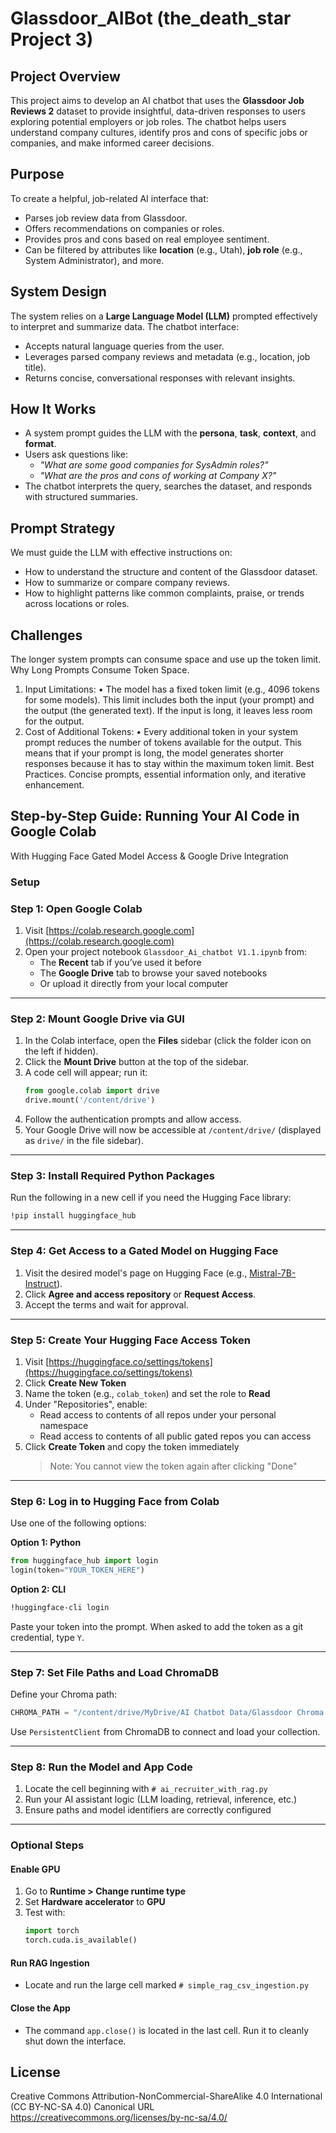 # Glassdoor_AIBot (the_death_star Project 3)

## Project Overview

This project aims to develop an  AI chatbot that uses the **Glassdoor Job Reviews 2** dataset to provide insightful, data-driven responses to users exploring potential employers or job roles. The chatbot helps users understand company cultures, identify pros and cons of specific jobs or companies, and make informed career decisions.

## Purpose

To create a helpful, job-related AI interface that:
- Parses job review data from Glassdoor.
- Offers recommendations on companies or roles.
- Provides pros and cons based on real employee sentiment.
- Can be filtered by attributes like **location** (e.g., Utah), **job role** (e.g., System Administrator), and more.

## System Design

The system relies on a **Large Language Model (LLM)** prompted effectively to interpret and summarize data. The chatbot interface:
- Accepts natural language queries from the user.
- Leverages parsed company reviews and metadata (e.g., location, job title).
- Returns concise, conversational responses with relevant insights.

## How It Works

- A system prompt guides the LLM with the **persona**, **task**, **context**, and **format**.
- Users ask questions like:
  - *"What are some good companies for SysAdmin roles?"*
  - *"What are the pros and cons of working at Company X?"*
- The chatbot interprets the query, searches the dataset, and responds with structured summaries.

## Prompt Strategy

We must guide the LLM with effective instructions on:
- How to understand the structure and content of the Glassdoor dataset.
- How to summarize or compare company reviews.
- How to highlight patterns like common complaints, praise, or trends across locations or roles.

## Challenges 

The longer system prompts can consume space and use up the token limit. Why Long Prompts Consume Token Space.
1. Input Limitations:
  • The model has a fixed token limit (e.g., 4096 tokens for some models). This limit includes both the input (your prompt) and the output (the generated text). If the input is long, it leaves less room for the output.
2. Cost of Additional Tokens:
  • Every additional token in your system prompt reduces the number of tokens available for the output. This means that if your prompt is long, the model generates shorter responses because it has to stay within the maximum token limit.
Best Practices.
Concise prompts, essential information only, and iterative enhancement.

## Step-by-Step Guide: Running Your AI Code in Google Colab  
With Hugging Face Gated Model Access & Google Drive Integration

### Setup

### Step 1: Open Google Colab

1. Visit [https://colab.research.google.com](https://colab.research.google.com)
2. Open your project notebook `Glassdoor_Ai_chatbot V1.1.ipynb` from:
   - The **Recent** tab if you’ve used it before
   - The **Google Drive** tab to browse your saved notebooks
   - Or upload it directly from your local computer

---

### Step 2: Mount Google Drive via GUI

1. In the Colab interface, open the **Files** sidebar (click the folder icon on the left if hidden).
2. Click the **Mount Drive** button at the top of the sidebar.
3. A code cell will appear; run it:
   ```python
   from google.colab import drive
   drive.mount('/content/drive')
   ```
4. Follow the authentication prompts and allow access.
5. Your Google Drive will now be accessible at `/content/drive/` (displayed as `drive/` in the file sidebar).

---

### Step 3: Install Required Python Packages

Run the following in a new cell if you need the Hugging Face library:

```bash
!pip install huggingface_hub
```

---

### Step 4: Get Access to a Gated Model on Hugging Face

1. Visit the desired model's page on Hugging Face (e.g., [Mistral-7B-Instruct](https://huggingface.co/mistralai/Mistral-7B-Instruct-v0.2)).
2. Click **Agree and access repository** or **Request Access**.
3. Accept the terms and wait for approval.

---

### Step 5: Create Your Hugging Face Access Token

1. Visit [https://huggingface.co/settings/tokens](https://huggingface.co/settings/tokens)
2. Click **Create New Token**
3. Name the token (e.g., `colab_token`) and set the role to **Read**
4. Under "Repositories", enable:
   - Read access to contents of all repos under your personal namespace
   - Read access to contents of all public gated repos you can access
5. Click **Create Token** and copy the token immediately  
   > Note: You cannot view the token again after clicking "Done"

---

### Step 6: Log in to Hugging Face from Colab

Use one of the following options:

**Option 1: Python**
```python
from huggingface_hub import login
login(token="YOUR_TOKEN_HERE")
```

**Option 2: CLI**
```bash
!huggingface-cli login
```
Paste your token into the prompt. When asked to add the token as a git credential, type `Y`.

---

### Step 7: Set File Paths and Load ChromaDB

Define your Chroma path:

```python
CHROMA_PATH = "/content/drive/MyDrive/AI Chatbot Data/Glassdoor Chroma Store/chroma.sqlite3"
```

Use `PersistentClient` from ChromaDB to connect and load your collection.

---

### Step 8: Run the Model and App Code

1. Locate the cell beginning with `# ai_recruiter_with_rag.py`
2. Run your AI assistant logic (LLM loading, retrieval, inference, etc.)
3. Ensure paths and model identifiers are correctly configured

---

### Optional Steps

#### Enable GPU

1. Go to **Runtime > Change runtime type**
2. Set **Hardware accelerator** to **GPU**
3. Test with:
   ```python
   import torch
   torch.cuda.is_available()
   ```

#### Run RAG Ingestion

- Locate and run the large cell marked `# simple_rag_csv_ingestion.py`

#### Close the App

- The command `app.close()` is located in the last cell. Run it to cleanly shut down the interface.

## License

Creative Commons Attribution-NonCommercial-ShareAlike 4.0 International (CC BY-NC-SA 4.0)
Canonical URL  https://creativecommons.org/licenses/by-nc-sa/4.0/
